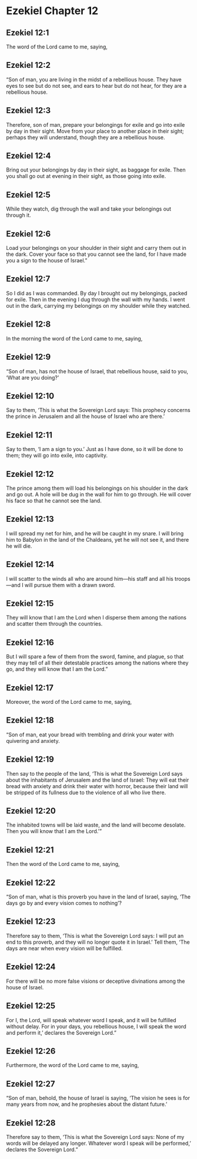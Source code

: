 # Ezekiel Chapter 12

## Ezekiel 12:1
The word of the Lord came to me, saying,

## Ezekiel 12:2
“Son of man, you are living in the midst of a rebellious house. They have eyes to see but do not see, and ears to hear but do not hear, for they are a rebellious house.

## Ezekiel 12:3
Therefore, son of man, prepare your belongings for exile and go into exile by day in their sight. Move from your place to another place in their sight; perhaps they will understand, though they are a rebellious house.

## Ezekiel 12:4
Bring out your belongings by day in their sight, as baggage for exile. Then you shall go out at evening in their sight, as those going into exile.

## Ezekiel 12:5
While they watch, dig through the wall and take your belongings out through it.

## Ezekiel 12:6
Load your belongings on your shoulder in their sight and carry them out in the dark. Cover your face so that you cannot see the land, for I have made you a sign to the house of Israel.”

## Ezekiel 12:7
So I did as I was commanded. By day I brought out my belongings, packed for exile. Then in the evening I dug through the wall with my hands. I went out in the dark, carrying my belongings on my shoulder while they watched.

## Ezekiel 12:8
In the morning the word of the Lord came to me, saying,

## Ezekiel 12:9
“Son of man, has not the house of Israel, that rebellious house, said to you, ‘What are you doing?’

## Ezekiel 12:10
Say to them, ‘This is what the Sovereign Lord says: This prophecy concerns the prince in Jerusalem and all the house of Israel who are there.’

## Ezekiel 12:11
Say to them, ‘I am a sign to you.’ Just as I have done, so it will be done to them; they will go into exile, into captivity.

## Ezekiel 12:12
The prince among them will load his belongings on his shoulder in the dark and go out. A hole will be dug in the wall for him to go through. He will cover his face so that he cannot see the land.

## Ezekiel 12:13
I will spread my net for him, and he will be caught in my snare. I will bring him to Babylon in the land of the Chaldeans, yet he will not see it, and there he will die.

## Ezekiel 12:14
I will scatter to the winds all who are around him—his staff and all his troops—and I will pursue them with a drawn sword.

## Ezekiel 12:15
They will know that I am the Lord when I disperse them among the nations and scatter them through the countries.

## Ezekiel 12:16
But I will spare a few of them from the sword, famine, and plague, so that they may tell of all their detestable practices among the nations where they go, and they will know that I am the Lord.”

## Ezekiel 12:17
Moreover, the word of the Lord came to me, saying,

## Ezekiel 12:18
“Son of man, eat your bread with trembling and drink your water with quivering and anxiety.

## Ezekiel 12:19
Then say to the people of the land, ‘This is what the Sovereign Lord says about the inhabitants of Jerusalem and the land of Israel: They will eat their bread with anxiety and drink their water with horror, because their land will be stripped of its fullness due to the violence of all who live there.

## Ezekiel 12:20
The inhabited towns will be laid waste, and the land will become desolate. Then you will know that I am the Lord.’”

## Ezekiel 12:21
Then the word of the Lord came to me, saying,

## Ezekiel 12:22
“Son of man, what is this proverb you have in the land of Israel, saying, ‘The days go by and every vision comes to nothing’?

## Ezekiel 12:23
Therefore say to them, ‘This is what the Sovereign Lord says: I will put an end to this proverb, and they will no longer quote it in Israel.’ Tell them, ‘The days are near when every vision will be fulfilled.

## Ezekiel 12:24
For there will be no more false visions or deceptive divinations among the house of Israel.

## Ezekiel 12:25
For I, the Lord, will speak whatever word I speak, and it will be fulfilled without delay. For in your days, you rebellious house, I will speak the word and perform it,’ declares the Sovereign Lord.”

## Ezekiel 12:26
Furthermore, the word of the Lord came to me, saying,

## Ezekiel 12:27
“Son of man, behold, the house of Israel is saying, ‘The vision he sees is for many years from now, and he prophesies about the distant future.’

## Ezekiel 12:28
Therefore say to them, ‘This is what the Sovereign Lord says: None of my words will be delayed any longer. Whatever word I speak will be performed,’ declares the Sovereign Lord.”

